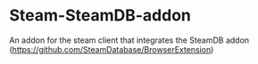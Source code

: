 # Steam-SteamDB-addon
An addon for the steam client that integrates the SteamDB addon (https://github.com/SteamDatabase/BrowserExtension)
